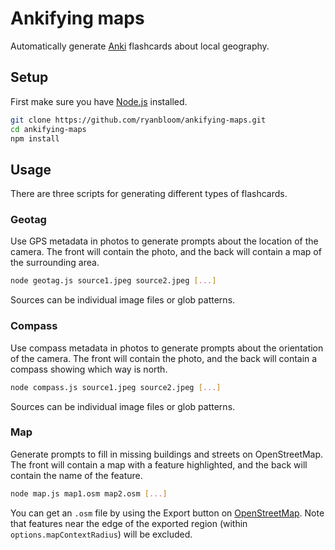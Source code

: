 # Ankifying maps

Automatically generate [Anki](https://apps.ankiweb.net) flashcards about
local geography.

## Setup

First make sure you have [Node.js](https://nodejs.org/en/) installed.

```bash
git clone https://github.com/ryanbloom/ankifying-maps.git
cd ankifying-maps
npm install
```

## Usage
There are three scripts for generating different types of flashcards.

### Geotag
Use GPS metadata in photos to generate prompts about the location of
the camera. The front will contain the photo, and the back will contain
a map of the surrounding area.

```bash
node geotag.js source1.jpeg source2.jpeg [...]
```

Sources can be individual image files or glob patterns.
### Compass
Use compass metadata in photos to generate prompts about the
orientation of the camera. The front will contain the photo, and the
back will contain a compass showing which way is north.

```bash
node compass.js source1.jpeg source2.jpeg [...]
```

Sources can be individual image files or glob patterns.
### Map

Generate prompts to fill in missing buildings and streets on
OpenStreetMap. The front will contain a map with a feature highlighted,
and the back will contain the name of the feature.

```bash
node map.js map1.osm map2.osm [...]
```

You can get an `.osm` file by using the Export button on
[OpenStreetMap](https://openstreetmap.org). Note that features near the
edge of the exported region (within `options.mapContextRadius`) will be
excluded.

